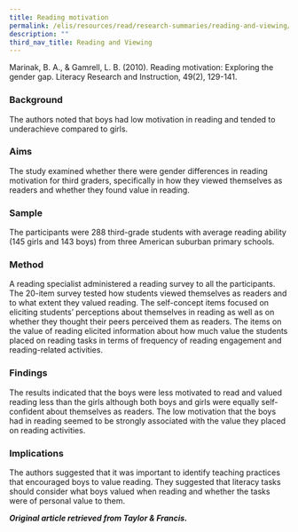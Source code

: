 ```yaml
---
title: Reading motivation
permalink: /elis/resources/read/research-summaries/reading-and-viewing/reading-motivation/
description: ""
third_nav_title: Reading and Viewing
---
```

Marinak, B. A., & Gamrell, L. B. (2010). Reading motivation: Exploring the gender gap. Literacy Research and Instruction, 49(2), 129-141.

### Background

The authors noted that boys had low motivation in reading and tended to underachieve compared to girls.

### Aims

The study examined whether there were gender differences in reading motivation for third graders, specifically in how they viewed themselves as readers and whether they found value in reading.

### Sample

The participants were 288 third-grade students with average reading ability (145 girls and 143 boys) from three American suburban primary schools.

### Method

A reading specialist administered a reading survey to all the participants. The 20-item survey tested how students viewed themselves as readers and to what extent they valued reading. The self-concept items focused on eliciting students’ perceptions about themselves in reading as well as on whether they thought their peers perceived them as readers. The items on the value of reading elicited information about how much value the students placed on reading tasks in terms of frequency of reading engagement and reading-related activities.

### Findings

The results indicated that the boys were less motivated to read and valued reading less than the girls although both boys and girls were equally self-confident about themselves as readers. The low motivation that the boys had in reading seemed to be strongly associated with the value they placed on reading activities.

### Implications

The authors suggested that it was important to identify teaching practices that encouraged boys to value reading. They suggested that literacy tasks should consider what boys valued when reading and whether the tasks were of personal value to them.


_**Original article retrieved from Taylor & Francis.**_  
